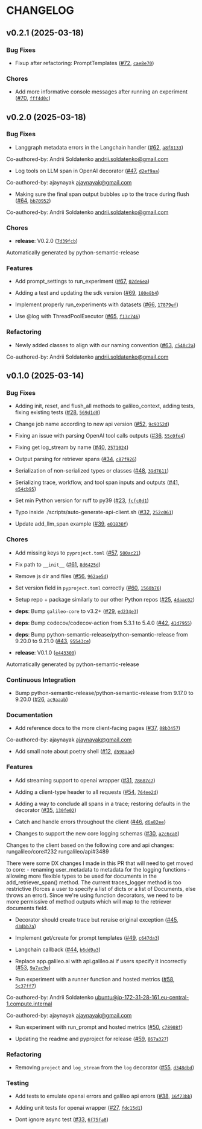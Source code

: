 # CHANGELOG


## v0.2.1 (2025-03-18)

### Bug Fixes

- Fixup after refactoring: PromptTemplates
  ([#72](https://github.com/rungalileo/galileo-python/pull/72),
  [`cae8e70`](https://github.com/rungalileo/galileo-python/commit/cae8e7097425ef72b6f137e7b5aa0fccbd28dde1))

### Chores

- Add more informative console messages after running an experiment
  ([#70](https://github.com/rungalileo/galileo-python/pull/70),
  [`fff4d0c`](https://github.com/rungalileo/galileo-python/commit/fff4d0c28af0e0d0ca593485d67a2d89ed21defe))


## v0.2.0 (2025-03-18)

### Bug Fixes

- Langgraph metadata errors in the Langchain handler
  ([#62](https://github.com/rungalileo/galileo-python/pull/62),
  [`a8f8133`](https://github.com/rungalileo/galileo-python/commit/a8f8133c196c2c8ac233574fc87fcab520a76f99))

Co-authored-by: Andrii Soldatenko <andrii.soldatenko@gmail.com>

- Log tools on LLM span in OpenAI decorator
  ([#47](https://github.com/rungalileo/galileo-python/pull/47),
  [`d2ef9aa`](https://github.com/rungalileo/galileo-python/commit/d2ef9aae94ecf9a68d268eaad7483512fe541026))

Co-authored-by: ajaynayak <ajaynayak@gmail.com>

- Making sure the final span output bubbles up to the trace during flush
  ([#64](https://github.com/rungalileo/galileo-python/pull/64),
  [`bb70952`](https://github.com/rungalileo/galileo-python/commit/bb7095265b53b9c3c5fe121c80a83fcd4430b1b3))

Co-authored-by: Andrii Soldatenko <andrii.soldatenko@gmail.com>

### Chores

- **release**: V0.2.0
  ([`7d39fcb`](https://github.com/rungalileo/galileo-python/commit/7d39fcb17f7bebc4fde0ff6f9ee1b8a20b642f42))

Automatically generated by python-semantic-release

### Features

- Add prompt_settings to run_experiment
  ([#67](https://github.com/rungalileo/galileo-python/pull/67),
  [`02de6ea`](https://github.com/rungalileo/galileo-python/commit/02de6eabec3c83288fcdbcc78c64388a5c2ef528))

- Adding a test and updating the sdk version
  ([#69](https://github.com/rungalileo/galileo-python/pull/69),
  [`180e8b4`](https://github.com/rungalileo/galileo-python/commit/180e8b4c26510caa7e8ec7d23a862b8f3b643fe8))

- Implement properly run_experiments with datasets
  ([#66](https://github.com/rungalileo/galileo-python/pull/66),
  [`17879ef`](https://github.com/rungalileo/galileo-python/commit/17879efd75f7d0207d798476ef58d8a579ea9ff1))

- Use @log with ThreadPoolExecutor ([#65](https://github.com/rungalileo/galileo-python/pull/65),
  [`f13c746`](https://github.com/rungalileo/galileo-python/commit/f13c746ca253fed21c4de9eaa5e512c7c9427e58))

### Refactoring

- Newly added classes to align with our naming convention
  ([#63](https://github.com/rungalileo/galileo-python/pull/63),
  [`c540c2a`](https://github.com/rungalileo/galileo-python/commit/c540c2a8e6f3e99ea75314cb443ff9a38d632971))

Co-authored-by: Andrii Soldatenko <andrii.soldatenko@gmail.com>


## v0.1.0 (2025-03-14)

### Bug Fixes

- Adding init, reset, and flush_all methods to galileo_context, adding tests, fixing existing tests
  ([#28](https://github.com/rungalileo/galileo-python/pull/28),
  [`569d1d0`](https://github.com/rungalileo/galileo-python/commit/569d1d07686f54b434081f1f79fe5c318e8873f9))

- Change job name according to new api version
  ([#52](https://github.com/rungalileo/galileo-python/pull/52),
  [`9c9352d`](https://github.com/rungalileo/galileo-python/commit/9c9352dc51f8591a33cf411d580707bfc18162d8))

- Fixing an issue with parsing OpenAI tool calls outputs
  ([#36](https://github.com/rungalileo/galileo-python/pull/36),
  [`55c0fe4`](https://github.com/rungalileo/galileo-python/commit/55c0fe44445b6a3b3858978853dd48057bc0452f))

- Fixing get log_stream by name ([#40](https://github.com/rungalileo/galileo-python/pull/40),
  [`2571024`](https://github.com/rungalileo/galileo-python/commit/257102433d2ab765a11526481d6b2f7c729b6b61))

- Output parsing for retriever spans ([#34](https://github.com/rungalileo/galileo-python/pull/34),
  [`c87f926`](https://github.com/rungalileo/galileo-python/commit/c87f9268b8ef681ed8535ec0aad5e5b612a71243))

- Serialization of non-serialized types or classes
  ([#48](https://github.com/rungalileo/galileo-python/pull/48),
  [`39d7611`](https://github.com/rungalileo/galileo-python/commit/39d761164b4659f4313cbe05bcf0246371520bbe))

- Serializing trace, workflow, and tool span inputs and outputs
  ([#41](https://github.com/rungalileo/galileo-python/pull/41),
  [`e54cb95`](https://github.com/rungalileo/galileo-python/commit/e54cb9585ffbf6cdbb9e553f76c1fc836b37e36b))

- Set min Python version for ruff to py39
  ([#23](https://github.com/rungalileo/galileo-python/pull/23),
  [`fcfc0d1`](https://github.com/rungalileo/galileo-python/commit/fcfc0d11937bcde62f38d0e21c2319afa9af3d8f))

- Typo inside ./scripts/auto-generate-api-client.sh
  ([#32](https://github.com/rungalileo/galileo-python/pull/32),
  [`252c061`](https://github.com/rungalileo/galileo-python/commit/252c061d7798cef822b24dc6819f49e5864a7bf9))

- Update add_llm_span example ([#39](https://github.com/rungalileo/galileo-python/pull/39),
  [`e01838f`](https://github.com/rungalileo/galileo-python/commit/e01838ffe95181133c455f21bc57cc5f1aacd297))

### Chores

- Add missing keys to `pyproject.toml` ([#57](https://github.com/rungalileo/galileo-python/pull/57),
  [`500ac21`](https://github.com/rungalileo/galileo-python/commit/500ac21f6201c738a59546b8d602ca947575992f))

- Fix path to `__init__` ([#61](https://github.com/rungalileo/galileo-python/pull/61),
  [`8d6425d`](https://github.com/rungalileo/galileo-python/commit/8d6425df53510f67f543192e014f694a894651f3))

- Remove js dir and files ([#56](https://github.com/rungalileo/galileo-python/pull/56),
  [`962ae5d`](https://github.com/rungalileo/galileo-python/commit/962ae5da831da3d10f5748aa1333ef6e6fe1b6fe))

- Set version field in `pyproject.toml` correctly
  ([#60](https://github.com/rungalileo/galileo-python/pull/60),
  [`1560b76`](https://github.com/rungalileo/galileo-python/commit/1560b7615df8bf0320ab531bcd3f87c5fa41495d))

- Setup repo + package similarly to our other Python repos
  ([#25](https://github.com/rungalileo/galileo-python/pull/25),
  [`4daac02`](https://github.com/rungalileo/galileo-python/commit/4daac020776875d2d1e174b300f558f68448671e))

- **deps**: Bump `galileo-core` to v3.2+
  ([#29](https://github.com/rungalileo/galileo-python/pull/29),
  [`ed234e3`](https://github.com/rungalileo/galileo-python/commit/ed234e3495281409095db3243cff8b01143cd41d))

- **deps**: Bump codecov/codecov-action from 5.3.1 to 5.4.0
  ([#42](https://github.com/rungalileo/galileo-python/pull/42),
  [`41d7955`](https://github.com/rungalileo/galileo-python/commit/41d79556106db802b2013b40bbf7ac2a65b5899f))

- **deps**: Bump python-semantic-release/python-semantic-release from 9.20.0 to 9.21.0
  ([#43](https://github.com/rungalileo/galileo-python/pull/43),
  [`95543ce`](https://github.com/rungalileo/galileo-python/commit/95543cec5afb5df96b75439ab7888065f805c4e8))

- **release**: V0.1.0
  ([`e443300`](https://github.com/rungalileo/galileo-python/commit/e4433000f2be7a6c2a707a6d369f2f55d5028bb1))

Automatically generated by python-semantic-release

### Continuous Integration

- Bump python-semantic-release/python-semantic-release from 9.17.0 to 9.20.0
  ([#26](https://github.com/rungalileo/galileo-python/pull/26),
  [`ac9aaab`](https://github.com/rungalileo/galileo-python/commit/ac9aaab3539e1ff3e1603ea8371064e6913ddf36))

### Documentation

- Add reference docs to the more client-facing pages
  ([#37](https://github.com/rungalileo/galileo-python/pull/37),
  [`08b3457`](https://github.com/rungalileo/galileo-python/commit/08b3457d9957523d77e480b4c2dce9e63bb0f5f6))

Co-authored-by: ajaynayak <ajaynayak@gmail.com>

- Add small note about poetry shell ([#12](https://github.com/rungalileo/galileo-python/pull/12),
  [`d598aae`](https://github.com/rungalileo/galileo-python/commit/d598aae0fb61c700e9ea56fdeb72154aeb343aea))

### Features

- Add streaming support to openai wrapper
  ([#31](https://github.com/rungalileo/galileo-python/pull/31),
  [`78687c7`](https://github.com/rungalileo/galileo-python/commit/78687c72cbc4ac10df5630209ffe9b09a4dd56f2))

- Adding a client-type header to all requests
  ([#54](https://github.com/rungalileo/galileo-python/pull/54),
  [`764ee2d`](https://github.com/rungalileo/galileo-python/commit/764ee2d00cb3493304c2d1af51ce1f1b97a5d6e1))

- Adding a way to conclude all spans in a trace; restoring defaults in the decorator
  ([#35](https://github.com/rungalileo/galileo-python/pull/35),
  [`130fe02`](https://github.com/rungalileo/galileo-python/commit/130fe0218f2df201b86366959b165034a44c74e9))

- Catch and handle errors throughout the client
  ([#46](https://github.com/rungalileo/galileo-python/pull/46),
  [`d6a82ee`](https://github.com/rungalileo/galileo-python/commit/d6a82eed09b1923d8d25c792e804857419b62a98))

- Changes to support the new core logging schemas
  ([#30](https://github.com/rungalileo/galileo-python/pull/30),
  [`a2c6ca8`](https://github.com/rungalileo/galileo-python/commit/a2c6ca85efb7ad1d5e1e581219c88c91484fd3b6))

Changes to the client based on the following core and api changes: rungalileo/core#232
  rungalileo/api#3489

There were some DX changes I made in this PR that will need to get moved to core: - renaming
  user_metadata to metadata for the logging functions - allowing more flexible types to be used for
  documents in the add_retriever_span() method. The current traces_logger method is too restrictive
  (forces a user to specify a list of dicts or a list of Documents, else throws an error). Since
  we're using function decorators, we need to be more permissive of method outputs which will map to
  the retriever documents field.

- Decorator should create trace but reraise original exception
  ([#45](https://github.com/rungalileo/galileo-python/pull/45),
  [`d3dbb7a`](https://github.com/rungalileo/galileo-python/commit/d3dbb7a0cb2a6e37c0684ec18cd55ee1113e173f))

- Implement get/create for prompt templates
  ([#49](https://github.com/rungalileo/galileo-python/pull/49),
  [`c647da3`](https://github.com/rungalileo/galileo-python/commit/c647da3bd1ac44033b493d7ca7f8ef70877a7e68))

- Langchain callback ([#44](https://github.com/rungalileo/galileo-python/pull/44),
  [`b6dd9a3`](https://github.com/rungalileo/galileo-python/commit/b6dd9a3514b3dba7e2a48beff42342b352b2e60e))

- Replace app.galileo.ai with api.galileo.ai if users specify it incorrectly
  ([#53](https://github.com/rungalileo/galileo-python/pull/53),
  [`9a7ac9e`](https://github.com/rungalileo/galileo-python/commit/9a7ac9e623808341c9bf72ffc58543943bf6d27f))

- Run experiment with a runner function and hosted metrics
  ([#58](https://github.com/rungalileo/galileo-python/pull/58),
  [`5c37ff7`](https://github.com/rungalileo/galileo-python/commit/5c37ff7516d020a8195c23fe30907e9839f2d9fe))

Co-authored-by: Andrii Soldatenko <ubuntu@ip-172-31-28-161.eu-central-1.compute.internal>

Co-authored-by: ajaynayak <ajaynayak@gmail.com>

- Run experiment with run_prompt and hosted metrics
  ([#50](https://github.com/rungalileo/galileo-python/pull/50),
  [`c78908f`](https://github.com/rungalileo/galileo-python/commit/c78908f699006311a1249c0341ed9f34f589dcde))

- Updating the readme and pyproject for release
  ([#59](https://github.com/rungalileo/galileo-python/pull/59),
  [`867a327`](https://github.com/rungalileo/galileo-python/commit/867a327e92395451feb3e2a76b301a10a3cb8f99))

### Refactoring

- Removing `project` and `log_stream` from the `log` decorator
  ([#55](https://github.com/rungalileo/galileo-python/pull/55),
  [`d348dbd`](https://github.com/rungalileo/galileo-python/commit/d348dbdc1dd23595c8bfbaee736112681e11ea21))

### Testing

- Add tests to emulate openai errors and galileo api errors
  ([#38](https://github.com/rungalileo/galileo-python/pull/38),
  [`16f73bb`](https://github.com/rungalileo/galileo-python/commit/16f73bb6f63a755a8d4ee3a907b4d938a22519f9))

- Adding unit tests for openai wrapper ([#27](https://github.com/rungalileo/galileo-python/pull/27),
  [`fdc15d1`](https://github.com/rungalileo/galileo-python/commit/fdc15d144b1e10199d64d3d5bc706f7da80e2a94))

- Dont ignore async test ([#33](https://github.com/rungalileo/galileo-python/pull/33),
  [`6f75fa8`](https://github.com/rungalileo/galileo-python/commit/6f75fa8e134cc1e8ec82e2856680e354386b5414))
